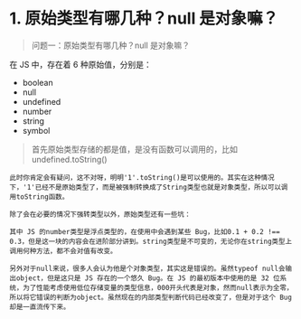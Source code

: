 # 1. 原始类型有哪几种？null 是对象嘛？

> 问题一：原始类型有哪几种？null 是对象嘛？

在 JS 中，存在着 6 种原始值，分别是：

- boolean
- null
- undefined
- number
- string
- symbol

> 首先原始类型存储的都是值，是没有函数可以调用的，比如undefined.toString()

~~~
此时你肯定会有疑问，这不对呀，明明'1'.toString()是可以使用的。其实在这种情况下，'1'已经不是原始类型了，而是被强制转换成了String类型也就是对象类型，所以可以调用toString函数。
~~~

~~~
除了会在必要的情况下强转类型以外，原始类型还有一些坑：

~~~

~~~
其中 JS 的number类型是浮点类型的，在使用中会遇到某些 Bug，比如0.1 + 0.2 !== 0.3，但是这一块的内容会在进阶部分讲到。string类型是不可变的，无论你在string类型上调用何种方法，都不会对值有改变。

~~~

~~~
另外对于null来说，很多人会认为他是个对象类型，其实这是错误的。虽然typeof null会输出object，但是这只是 JS 存在的一个悠久 Bug。在 JS 的最初版本中使用的是 32 位系统，为了性能考虑使用低位存储变量的类型信息，000开头代表是对象，然而null表示为全零，所以将它错误的判断为object。虽然现在的内部类型判断代码已经改变了，但是对于这个 Bug 却是一直流传下来。
~~~